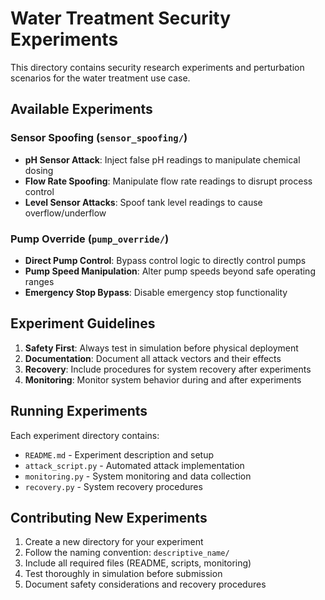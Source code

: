 # Water Treatment Security Experiments

This directory contains security research experiments and perturbation scenarios for the water treatment use case.

## Available Experiments

### Sensor Spoofing (`sensor_spoofing/`)
- **pH Sensor Attack**: Inject false pH readings to manipulate chemical dosing
- **Flow Rate Spoofing**: Manipulate flow rate readings to disrupt process control
- **Level Sensor Attacks**: Spoof tank level readings to cause overflow/underflow

### Pump Override (`pump_override/`)
- **Direct Pump Control**: Bypass control logic to directly control pumps
- **Pump Speed Manipulation**: Alter pump speeds beyond safe operating ranges
- **Emergency Stop Bypass**: Disable emergency stop functionality

## Experiment Guidelines

1. **Safety First**: Always test in simulation before physical deployment
2. **Documentation**: Document all attack vectors and their effects
3. **Recovery**: Include procedures for system recovery after experiments
4. **Monitoring**: Monitor system behavior during and after experiments

## Running Experiments

Each experiment directory contains:
- `README.md` - Experiment description and setup
- `attack_script.py` - Automated attack implementation
- `monitoring.py` - System monitoring and data collection
- `recovery.py` - System recovery procedures

## Contributing New Experiments

1. Create a new directory for your experiment
2. Follow the naming convention: `descriptive_name/`
3. Include all required files (README, scripts, monitoring)
4. Test thoroughly in simulation before submission
5. Document safety considerations and recovery procedures
